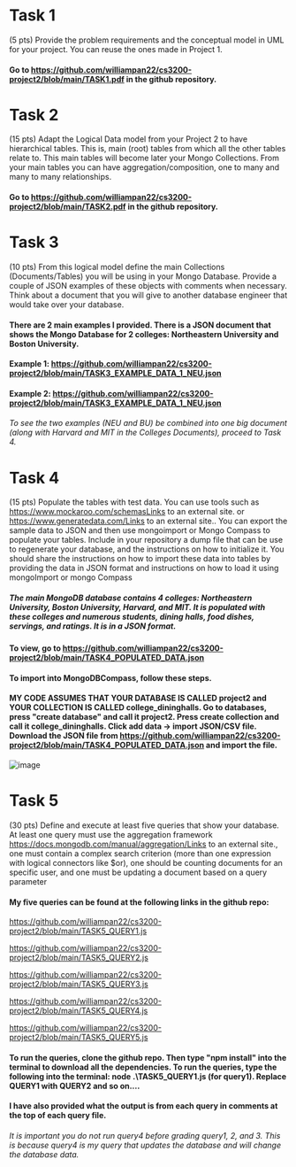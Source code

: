 # Task 1

(5 pts) Provide the problem requirements and the conceptual model in UML for your project. You can reuse the ones made in Project 1.

#### Go to https://github.com/williampan22/cs3200-project2/blob/main/TASK1.pdf in the github repository.


# Task 2

(15 pts) Adapt the Logical Data model from your Project 2 to have hierarchical tables. This is, main (root) tables from which all the other tables relate to. This main tables will become later your Mongo Collections. From your main tables you can have aggregation/composition, one to many and many to many relationships.

#### Go to https://github.com/williampan22/cs3200-project2/blob/main/TASK2.pdf in the github repository.

# Task 3

(10 pts) From this logical model define the main Collections (Documents/Tables) you will be using in your Mongo Database. Provide a couple of JSON examples of these objects with comments when necessary. Think about a document that you will give to another database engineer that would take over your database. 

#### There are 2 main examples I provided. There is a JSON document that shows the Mongo Database for 2 colleges: Northeastern University and Boston University. 

#### Example 1: https://github.com/williampan22/cs3200-project2/blob/main/TASK3_EXAMPLE_DATA_1_NEU.json

#### Example 2: https://github.com/williampan22/cs3200-project2/blob/main/TASK3_EXAMPLE_DATA_1_NEU.json

###### To see the two examples (NEU and BU) be combined into one big document (along with Harvard and MIT in the Colleges Documents), proceed to Task 4.

# Task 4

(15 pts) Populate the tables with test data. You can use tools such as https://www.mockaroo.com/schemasLinks to an external site. or  https://www.generatedata.com/Links to an external site.. You can export the sample data to JSON and then use mongoimport or Mongo Compass to populate your tables. Include in your repository a dump file that can be use to regenerate your database, and the instructions on how to initialize it. You should share the instructions on how to import these data into tables by providing the data in JSON format and instructions on how to load it using mongoImport or mongo Compass

##### The main MongoDB database contains 4 colleges: Northeastern University, Boston University, Harvard, and MIT. It is populated with these colleges and numerous students, dining halls, food dishes, servings, and ratings. It is in a JSON format.

#### To view, go to https://github.com/williampan22/cs3200-project2/blob/main/TASK4_POPULATED_DATA.json 

#### To import into MongoDBCompass, follow these steps. 

#### MY CODE ASSUMES THAT YOUR DATABASE IS CALLED project2 and YOUR COLLECTION IS CALLED college_dininghalls. Go to databases, press "create database" and call it project2. Press create collection and call it college_dininghalls. Click add data -> import JSON/CSV file. Download the JSON file from https://github.com/williampan22/cs3200-project2/blob/main/TASK4_POPULATED_DATA.json and import the file. 

![image](https://github.com/williampan22/cs3200-project2/assets/90793237/ba8684c2-fc16-47b1-8e80-551de8b4023a)


# Task 5

(30 pts) Define and execute at least five queries that show your database. At least one query must use the aggregation framework https://docs.mongodb.com/manual/aggregation/Links to an external site., one must contain a complex search criterion (more than one expression with logical connectors like $or), one should be counting documents for an specific user, and one must be updating a document based on a query parameter 

#### My five queries can be found at the following links in the github repo: 

https://github.com/williampan22/cs3200-project2/blob/main/TASK5_QUERY1.js

https://github.com/williampan22/cs3200-project2/blob/main/TASK5_QUERY2.js

https://github.com/williampan22/cs3200-project2/blob/main/TASK5_QUERY3.js

https://github.com/williampan22/cs3200-project2/blob/main/TASK5_QUERY4.js

https://github.com/williampan22/cs3200-project2/blob/main/TASK5_QUERY5.js

#### To run the queries, clone the github repo. Then type "npm install" into the terminal to download all the dependencies. To run the queries, type the following into the terminal: node .\TASK5_QUERY1.js (for query1). Replace QUERY1 with QUERY2 and so on....

#### I have also provided what the output is from each query in comments at the top of each query file. 

###### It is important you do not run query4 before grading query1, 2, and 3. This is because query4 is my query that updates the database and will change the database data.





